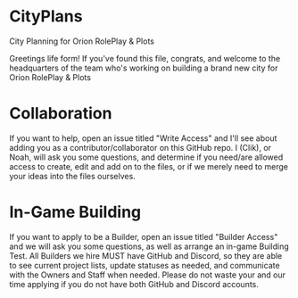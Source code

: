 # CityPlans
City Planning for Orion RolePlay &amp; Plots

Greetings life form!
If you've found this file, congrats, and welcome to the headquarters of the team who's working on building a brand new city for Orion RolePlay &amp; Plots

# Collaboration
If you want to help, open an issue titled "Write Access" and I'll see about adding you as a contributor/collaborator on this GitHub repo.
I (Clik), or Noah, will ask you some questions, and determine if you need/are allowed access to create, edit and add on to the files, or if we merely need to merge your ideas into the files ourselves.

# In-Game Building
If you want to apply to be a Builder, open an issue titled "Builder Access" and we will ask you some questions, as well as arrange an in-game Building Test.
All Builders we hire MUST have GitHub and Discord, so they are able to see current project lists, update statuses as needed, and communicate with the Owners and Staff when needed. Please do not waste your and our time applying if you do not have both GitHub and Discord accounts.
 
